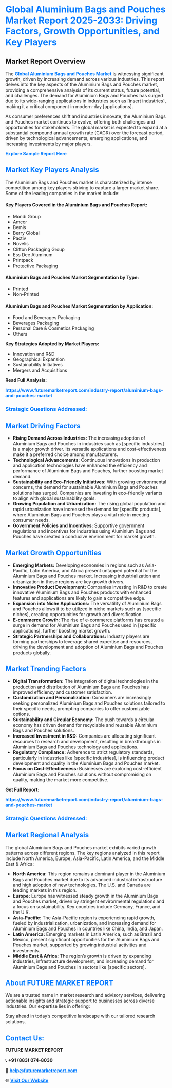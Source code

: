 <h1 style="color: #007BFF;">Global Aluminium Bags and Pouches Market Report 2025-2033: Driving Factors, Growth Opportunities, and Key Players</h1>

<section id="overview">
<h2>Market Report Overview</h2>
<p>The <a href="https://www.futuremarketreport.com/industry-report/aluminium-bags-and-pouches-market" style="color: #007BFF; text-decoration: none;"><strong>Global Aluminium Bags and Pouches Market</strong></a> is witnessing significant growth, driven by increasing demand across various industries. This report delves into the key aspects of the Aluminium Bags and Pouches market, providing a comprehensive analysis of its current status, future potential, and challenges. The demand for Aluminium Bags and Pouches has surged due to its wide-ranging applications in industries such as [insert industries], making it a critical component in modern-day [applications].</p>
<p>As consumer preferences shift and industries innovate, the Aluminium Bags and Pouches market continues to evolve, offering both challenges and opportunities for stakeholders. The global market is expected to expand at a substantial compound annual growth rate (CAGR) over the forecast period, driven by technological advancements, emerging applications, and increasing investments by major players.</p>
</section>

<section id="overview">
<p><a href="https://www.futuremarketreport.com/request-sample/reportId=31320" style="color: #007BFF; text-decoration: none;"><strong>Explore Sample Report Here</strong></a></p>
</section>

<section id="key-players">
<h2 style="color: #007BFF;">Market Key Players Analysis</h2>
<p>The Aluminium Bags and Pouches market is characterized by intense competition among key players striving to capture a larger market share. Some of the leading companies in the market include:</p>
<h4>Key Players Covered in the Aluminium Bags and Pouches Report:</h4>
<ul><li>Mondi Group</li><li>Amcor</li><li>Bemis</li><li>Berry Global</li><li>Pactiv</li><li>Novelis</li><li>Clifton Packaging Group</li><li>Ess Dee Aluminum</li><li>Printpack</li><li>Protective Packaging</li></ul>
<h4>Aluminium Bags and Pouches Market Segmentation by Type:</h4>
<ul><li>Printed</li><li>Non-Printed</li></ul>

<h4>Aluminium Bags and Pouches Market Segmentation by Application:</h4>
<ul><li>Food and Beverages Packaging</li><li>Beverages Packaging</li><li>Personal Care &amp; Cosmetics Packaging</li><li>Others</li></ul>
<p><strong>Key Strategies Adopted by Market Players:</strong></p>
<ul>
<li>Innovation and R&D</li>
<li>Geographical Expansion</li>
<li>Sustainability Initiatives</li>
<li>Mergers and Acquisitions</li>
</ul>
</section>

<section>
<p><strong>Read Full Analysis: </strong></p><a href="https://www.futuremarketreport.com/industry-report/aluminium-bags-and-pouches-market" style="color: #007BFF; text-decoration: none;"><strong>https://www.futuremarketreport.com/industry-report/aluminium-bags-and-pouches-market</strong></a>
<h3 style="color: #007BFF;">Strategic Questions Addressed:</h3>
</section>

<section id="driving-factors">
<h2 style="color: #007BFF;">Market Driving Factors</h2>
<ul>
<li><strong>Rising Demand Across Industries:</strong> The increasing adoption of Aluminium Bags and Pouches in industries such as [specific industries] is a major growth driver. Its versatile applications and cost-effectiveness make it a preferred choice among manufacturers.</li>
<li><strong>Technological Advancements:</strong> Continuous innovations in production and application technologies have enhanced the efficiency and performance of Aluminium Bags and Pouches, further boosting market demand.</li>
<li><strong>Sustainability and Eco-Friendly Initiatives:</strong> With growing environmental concerns, the demand for sustainable Aluminium Bags and Pouches solutions has surged. Companies are investing in eco-friendly variants to align with global sustainability goals.</li>
<li><strong>Growing Population and Urbanization:</strong> The rising global population and rapid urbanization have increased the demand for [specific products], where Aluminium Bags and Pouches plays a vital role in meeting consumer needs.</li>
<li><strong>Government Policies and Incentives:</strong> Supportive government regulations and incentives for industries using Aluminium Bags and Pouches have created a conducive environment for market growth.</li>
</ul>
</section>

<section id="growth-opportunities">
<h2 style="color: #007BFF;">Market Growth Opportunities</h2>
<ul>
<li><strong>Emerging Markets:</strong> Developing economies in regions such as Asia-Pacific, Latin America, and Africa present untapped potential for the Aluminium Bags and Pouches market. Increasing industrialization and urbanization in these regions are key growth drivers.</li>
<li><strong>Innovative Product Development:</strong> Companies investing in R&D to create innovative Aluminium Bags and Pouches products with enhanced features and applications are likely to gain a competitive edge.</li>
<li><strong>Expansion into Niche Applications:</strong> The versatility of Aluminium Bags and Pouches allows it to be utilized in niche markets such as [specific niches], creating opportunities for growth and diversification.</li>
<li><strong>E-commerce Growth:</strong> The rise of e-commerce platforms has created a surge in demand for Aluminium Bags and Pouches used in [specific applications], further boosting market growth.</li>
<li><strong>Strategic Partnerships and Collaborations:</strong> Industry players are forming partnerships to leverage shared expertise and resources, driving the development and adoption of Aluminium Bags and Pouches products globally.</li>
</ul>
</section>

<section id="trending-factors">
<h2 style="color: #007BFF;">Market Trending Factors</h2>
<ul>
<li><strong>Digital Transformation:</strong> The integration of digital technologies in the production and distribution of Aluminium Bags and Pouches has improved efficiency and customer satisfaction.</li>
<li><strong>Customization and Personalization:</strong> Consumers are increasingly seeking personalized Aluminium Bags and Pouches solutions tailored to their specific needs, prompting companies to offer customizable options.</li>
<li><strong>Sustainability and Circular Economy:</strong> The push towards a circular economy has driven demand for recyclable and reusable Aluminium Bags and Pouches solutions.</li>
<li><strong>Increased Investment in R&D:</strong> Companies are allocating significant resources to research and development, resulting in breakthroughs in Aluminium Bags and Pouches technology and applications.</li>
<li><strong>Regulatory Compliance:</strong> Adherence to strict regulatory standards, particularly in industries like [specific industries], is influencing product development and quality in the Aluminium Bags and Pouches market.</li>
<li><strong>Focus on Cost-Effectiveness:</strong> Businesses are exploring cost-efficient Aluminium Bags and Pouches solutions without compromising on quality, making the market more competitive.</li>
</ul>
</section>

<section>
<p><strong>Get Full Report: </strong></p><a href="https://www.futuremarketreport.com/industry-report/aluminium-bags-and-pouches-market" style="color: #007BFF; text-decoration: none;"><strong>https://www.futuremarketreport.com/industry-report/aluminium-bags-and-pouches-market</strong></a>
<h3 style="color: #007BFF;">Strategic Questions Addressed:</h3>
</section>


<section id="regional-analysis">
<h2 style="color: #007BFF;">Market Regional Analysis</h2>
<p>The global Aluminium Bags and Pouches market exhibits varied growth patterns across different regions. The key regions analyzed in this report include North America, Europe, Asia-Pacific, Latin America, and the Middle East & Africa:</p>
<ul>
<li><strong>North America:</strong> This region remains a dominant player in the Aluminium Bags and Pouches market due to its advanced industrial infrastructure and high adoption of new technologies. The U.S. and Canada are leading markets in this region.</li>
<li><strong>Europe:</strong> Europe has witnessed steady growth in the Aluminium Bags and Pouches market, driven by stringent environmental regulations and a focus on sustainability. Key countries include Germany, France, and the U.K.</li>
<li><strong>Asia-Pacific:</strong> The Asia-Pacific region is experiencing rapid growth, fueled by industrialization, urbanization, and increasing demand for Aluminium Bags and Pouches in countries like China, India, and Japan.</li>
<li><strong>Latin America:</strong> Emerging markets in Latin America, such as Brazil and Mexico, present significant opportunities for the Aluminium Bags and Pouches market, supported by growing industrial activities and investments.</li>
<li><strong>Middle East & Africa:</strong> The region’s growth is driven by expanding industries, infrastructure development, and increasing demand for Aluminium Bags and Pouches in sectors like [specific sectors].</li>
</ul>
</section>

<footer>
<h2 style="color: #007BFF;">About FUTURE MARKET REPORT</h2>
<p>We are a trusted name in market research and advisory services, delivering actionable insights and strategic support to businesses across diverse industries. Our expertise lies in offering:</p>

<p>Stay ahead in today’s competitive landscape with our tailored research solutions.</p>

<h2 style="color: #007BFF;">Contact Us:</h2>
<p><strong>FUTURE MARKET REPORT</strong></p>
<p>📞 <strong>+91 (883) 074-8030</strong></p>
<p>📧 <strong><a href="mailto:help@futuremarketreport.com" style="color: #007BFF;">help@futuremarketreport.com</a></strong></p>
<p>🌐 <strong><a href="https://www.futuremarketreport.com/" style="color: #007BFF;">Visit Our Website</a></strong></p>
</footer>